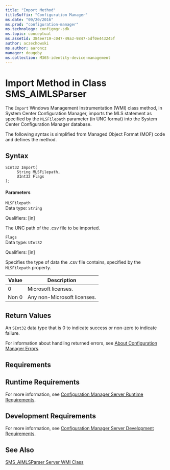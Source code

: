```yaml
---
title: "Import Method"
titleSuffix: "Configuration Manager"
ms.date: "09/20/2016"
ms.prod: "configuration-manager"
ms.technology: configmgr-sdk
ms.topic: conceptual
ms.assetid: 384ee719-c047-49a3-9847-5df0e443245f
author: aczechowski
ms.author: aaroncz
manager: dougeby
ms.collection: M365-identity-device-management
---
```

# Import Method in Class SMS_AIMLSParser
The `Import` Windows Management Instrumentation (WMI) class method, in System Center Configuration Manager, imports the MLS statement as specified by the `MLSFilepath` parameter (in UNC format) into the System Center Configuration Manager database.  

 The following syntax is simplified from Managed Object Format (MOF) code and defines the method.  

## Syntax  

```  
SInt32 Import(      
     String MLSFilepath,  
     UInt32 Flags  
);  
```  

#### Parameters  
 `MLSFilepath`  
 Data type: `String`  

 Qualifiers: [in]  

 The UNC path of the .csv file to be imported.  

 `Flags`  
 Data type: `UInt32`  

 Qualifiers: [in]  

 Specifies the type of data the .csv file contains, specified by the `MLSFilepath` property.  

|Value|Description|  
|-----------|-----------------|  
|0|Microsoft licenses.|  
|Non 0|Any non-Microsoft licenses.|  

## Return Values  
 An `SInt32` data type that is 0 to indicate success or non-zero to indicate failure.  

 For information about handling returned errors, see [About Configuration Manager Errors](../../../../../develop/core/understand/about-configuration-manager-errors.md).  

## Requirements  

## Runtime Requirements  
 For more information, see [Configuration Manager Server Runtime Requirements](../../../../../develop/core/reqs/server-runtime-requirements.md).  

## Development Requirements  
 For more information, see [Configuration Manager Server Development Requirements](../../../../../develop/core/reqs/server-development-requirements.md).  

## See Also  
 [SMS_AIMLSParser Server WMI Class](../../../../../develop/reference/core/clients/asset-intelligence/sms_aimlsparser-server-wmi-class.md)
